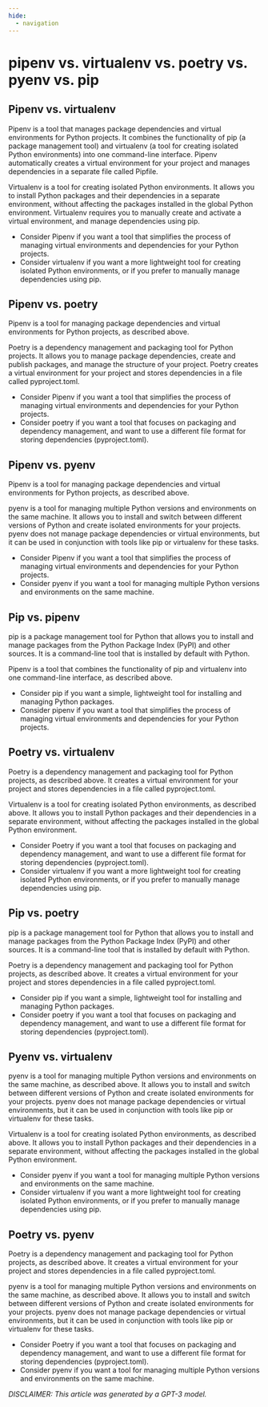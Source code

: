 ```yaml
---
hide:
  - navigation
---
```


# pipenv vs. virtualenv vs. poetry vs. pyenv vs. pip

## Pipenv vs. virtualenv

Pipenv is a tool that manages package dependencies and virtual environments for Python projects. It combines the functionality of pip (a package management tool) and virtualenv (a tool for creating isolated Python environments) into one command-line interface. Pipenv automatically creates a virtual environment for your project and manages dependencies in a separate file called Pipfile.

Virtualenv is a tool for creating isolated Python environments. It allows you to install Python packages and their dependencies in a separate environment, without affecting the packages installed in the global Python environment. Virtualenv requires you to manually create and activate a virtual environment, and manage dependencies using pip.

- Consider Pipenv if you want a tool that simplifies the process of managing virtual environments and dependencies for your Python projects.
- Consider virtualenv if you want a more lightweight tool for creating isolated Python environments, or if you prefer to manually manage dependencies using pip.

## Pipenv vs. poetry

Pipenv is a tool for managing package dependencies and virtual environments for Python projects, as described above.

Poetry is a dependency management and packaging tool for Python projects. It allows you to manage package dependencies, create and publish packages, and manage the structure of your project. Poetry creates a virtual environment for your project and stores dependencies in a file called pyproject.toml.

- Consider Pipenv if you want a tool that simplifies the process of managing virtual environments and dependencies for your Python projects.
- Consider poetry if you want a tool that focuses on packaging and dependency management, and want to use a different file format for storing dependencies (pyproject.toml).

## Pipenv vs. pyenv

Pipenv is a tool for managing package dependencies and virtual environments for Python projects, as described above.

pyenv is a tool for managing multiple Python versions and environments on the same machine. It allows you to install and switch between different versions of Python and create isolated environments for your projects. pyenv does not manage package dependencies or virtual environments, but it can be used in conjunction with tools like pip or virtualenv for these tasks.

- Consider Pipenv if you want a tool that simplifies the process of managing virtual environments and dependencies for your Python projects.
- Consider pyenv if you want a tool for managing multiple Python versions and environments on the same machine.

## Pip vs. pipenv

pip is a package management tool for Python that allows you to install and manage packages from the Python Package Index (PyPI) and other sources. It is a command-line tool that is installed by default with Python.

Pipenv is a tool that combines the functionality of pip and virtualenv into one command-line interface, as described above.

- Consider pip if you want a simple, lightweight tool for installing and managing Python packages.
- Consider pipenv if you want a tool that simplifies the process of managing virtual environments and dependencies for your Python projects.

## Poetry vs. virtualenv

Poetry is a dependency management and packaging tool for Python projects, as described above. It creates a virtual environment for your project and stores dependencies in a file called pyproject.toml.

Virtualenv is a tool for creating isolated Python environments, as described above. It allows you to install Python packages and their dependencies in a separate environment, without affecting the packages installed in the global Python environment.

- Consider Poetry if you want a tool that focuses on packaging and dependency management, and want to use a different file format for storing dependencies (pyproject.toml).
- Consider virtualenv if you want a more lightweight tool for creating isolated Python environments, or if you prefer to manually manage dependencies using pip.

## Pip vs. poetry

pip is a package management tool for Python that allows you to install and manage packages from the Python Package Index (PyPI) and other sources. It is a command-line tool that is installed by default with Python.

Poetry is a dependency management and packaging tool for Python projects, as described above. It creates a virtual environment for your project and stores dependencies in a file called pyproject.toml.

- Consider pip if you want a simple, lightweight tool for installing and managing Python packages.
- Consider poetry if you want a tool that focuses on packaging and dependency management, and want to use a different file format for storing dependencies (pyproject.toml).

## Pyenv vs. virtualenv

pyenv is a tool for managing multiple Python versions and environments on the same machine, as described above. It allows you to install and switch between different versions of Python and create isolated environments for your projects. pyenv does not manage package dependencies or virtual environments, but it can be used in conjunction with tools like pip or virtualenv for these tasks.

Virtualenv is a tool for creating isolated Python environments, as described above. It allows you to install Python packages and their dependencies in a separate environment, without affecting the packages installed in the global Python environment.

- Consider pyenv if you want a tool for managing multiple Python versions and environments on the same machine.
- Consider virtualenv if you want a more lightweight tool for creating isolated Python environments, or if you prefer to manually manage dependencies using pip.

## Poetry vs. pyenv

Poetry is a dependency management and packaging tool for Python projects, as described above. It creates a virtual environment for your project and stores dependencies in a file called pyproject.toml.

pyenv is a tool for managing multiple Python versions and environments on the same machine, as described above. It allows you to install and switch between different versions of Python and create isolated environments for your projects. pyenv does not manage package dependencies or virtual environments, but it can be used in conjunction with tools like pip or virtualenv for these tasks.

- Consider Poetry if you want a tool that focuses on packaging and dependency management, and want to use a different file format for storing dependencies (pyproject.toml).
- Consider pyenv if you want a tool for managing multiple Python versions and environments on the same machine.

_DISCLAIMER: This article was generated by a GPT-3 model._


